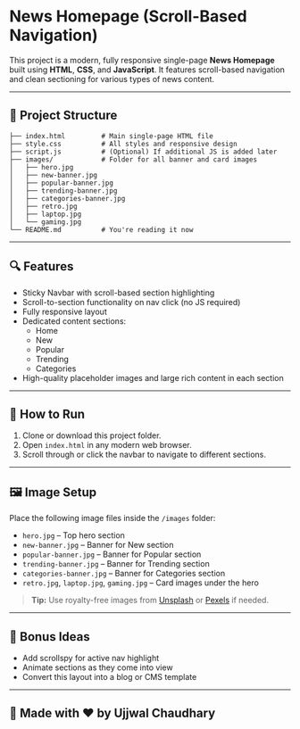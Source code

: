 # News Homepage (Scroll-Based Navigation)

This project is a modern, fully responsive single-page **News Homepage** built using **HTML**, **CSS**, and **JavaScript**. It features scroll-based navigation and clean sectioning for various types of news content.

---

## 📁 Project Structure

```
├── index.html         # Main single-page HTML file
├── style.css          # All styles and responsive design
├── script.js          # (Optional) If additional JS is added later
├── images/            # Folder for all banner and card images
│   ├── hero.jpg
│   ├── new-banner.jpg
│   ├── popular-banner.jpg
│   ├── trending-banner.jpg
│   ├── categories-banner.jpg
│   ├── retro.jpg
│   ├── laptop.jpg
│   └── gaming.jpg
└── README.md          # You're reading it now
```

---

## 🔍 Features

- Sticky Navbar with scroll-based section highlighting
- Scroll-to-section functionality on nav click (no JS required)
- Fully responsive layout
- Dedicated content sections:
  - Home
  - New
  - Popular
  - Trending
  - Categories
- High-quality placeholder images and large rich content in each section

---

## 🚀 How to Run

1. Clone or download this project folder.
2. Open `index.html` in any modern web browser.
3. Scroll through or click the navbar to navigate to different sections.

---

## 🖼 Image Setup
Place the following image files inside the `/images` folder:

- `hero.jpg` – Top hero section
- `new-banner.jpg` – Banner for New section
- `popular-banner.jpg` – Banner for Popular section
- `trending-banner.jpg` – Banner for Trending section
- `categories-banner.jpg` – Banner for Categories section
- `retro.jpg`, `laptop.jpg`, `gaming.jpg` – Card images under the hero

> **Tip:** Use royalty-free images from [Unsplash](https://unsplash.com/) or [Pexels](https://pexels.com) if needed.

---

## 📌 Bonus Ideas
- Add scrollspy for active nav highlight
- Animate sections as they come into view
- Convert this layout into a blog or CMS template

---

## 🙌 Made with ❤️ by Ujjwal Chaudhary
